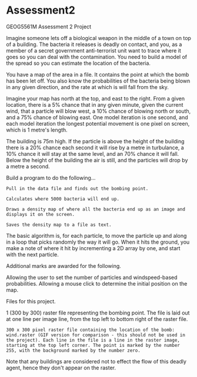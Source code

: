 Assessment2
===========

GEOG5561M Assessment 2 Project


Imagine someone lets off a biological weapon in the middle of a town on top of a building. The bacteria it releases is deadly on contact, and you, as a member of a secret government anti-terrorist unit want to trace where it goes so you can deal with the contamination. You need to build a model of the spread so you can estimate the location of the bacteria.

You have a map of the area in a file. It contains the point at which the bomb has been let off. You also know the probabilities of the bacteria being blown in any given direction, and the rate at which is will fall from the sky.

Imagine your map has north at the top, and east to the right. From a given location, there is a 5% chance that in any given minute, given the current wind, that a particle will blow west, a 10% chance of blowing north or south, and a 75% chance of blowing east. One model iteration is one second, and each model iteration the longest potential movement is one pixel on screen, which is 1 metre's length.

The building is 75m high. If the particle is above the height of the building there is a 20% chance each second it will rise by a metre in turbulance, a 10% chance it will stay at the same level, and an 70% chance it will fall. Below the height of the building the air is still, and the particles will drop by a metre a second.

Build a program to do the following...

    Pull in the data file and finds out the bombing point.

    Calculates where 5000 bacteria will end up.

    Draws a density map of where all the bacteria end up as an image and displays it on the screen.

    Saves the density map to a file as text.

The basic algorithm is, for each particle, to move the particle up and along in a loop that picks randomly the way it will go. When it hits the ground, you make a note of where it hit by incrementing a 2D array by one, and start with the next particle.

Additional marks are awarded for the following.

Allowing the user to set the number of particles and windspeed-based probabilities. Allowing a mouse click to determine the initial position on the map.

Files for this project.

1 (300 by 300) raster file representing the bombing point. The file is laid out at one line per image line, from the top left to bottom right of the raster file.

    300 x 300 pixel raster file containing the location of the bomb: wind.raster (GIF version for comparison - this should not be used in the project). Each line in the file is a line in the raster image, starting at the top left corner. The point is marked by the number 255, with the background marked by the number zero.

Note that any buildings are considered not to effect the flow of this deadly agent, hence they don't appear on the raster. 